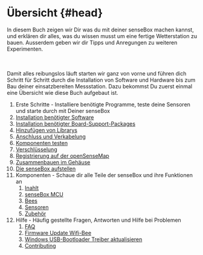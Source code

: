 # Übersicht {#head}
<div class="description">In diesem Buch zeigen wir Dir was du mit deiner senseBox machen kannst, und erklären dir alles, was du wissen musst um eine fertige Wetterstation zu bauen. Ausserdem geben wir dir Tipps und Anregungen zu weiteren Experimenten.</div>

<div class="line">
    <br>
    <br>
</div>

Damit alles reibungslos läuft starten wir ganz von vorne und führen dich Schritt für Schritt durch die Installation von Software und Hardware bis zum Bau deiner einsatzbereiten Messstation. Dazu bekommst Du zuerst einmal eine Übersicht wie diese Buch aufgebaut ist.

1. Erste Schritte - Installiere benötigte Programme, teste deine Sensoren und starte durch mit Deiner senseBox
  1. [Installation benötigter Software](erste-schritte/software-installation.md)
  2. [Installation benötigter Board-Support-Packages ](erste-schritte/board-support-packages-installieren.md)
  3. [Hinzufügen von Librarys](erste-schritte/libraries-hinzufuegen.md)
  4. [Anschluss und Verkabelung](erste-schritte/anschluss-und-verkabelung.md)
  5. [Komponenten testen](erste-schritte/komponenten-testen.md)
  6. [Verschlüsselung](erste-schritte/verschluesselung.md)
  7. [Registrierung auf der openSenseMap](erste-schritte/registrierung-auf-der-openSenseMap.md)
  8. [Zusammenbauen im Gehäuse](erste-schritte/zusammenbau.md)
  9. [Die senseBox aufstellen](erste-schritte/sensebox-aufstellen.md)
2. Komponenten - Schaue dir alle Teile der senseBox und ihre Funktionen an
   1. [Inahlt](komponenten/README.md)
     1. [senseBox MCU](komponenten/sensebox-mcu.md)
     2. [Bees](komponenten/bees/README.md)
     3. [Sensoren](komponenten/sensoren/README.md)
     4. [Zubehör](komponenten/zubehoer/README.md)
3. Hilfe - Häufig gestellte Fragen, Antworten und Hilfe bei Problemen
   1. [FAQ](hilfe.md)
   2. [Firmware Update Wifi-Bee](additional-info.md)
   3. [Windows USB-Bootloader Treiber aktualisieren](win-boot-help.md)
   4. [Contributing](templates/README.md)
